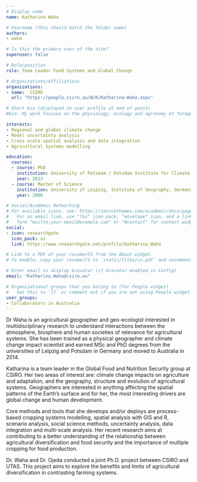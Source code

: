 ```yaml
---
# Display name
name: Katharina Waha

# Username (this should match the folder name)
authors:
- waha

# Is this the primary user of the site?
superuser: false

# Role/position
role: Team Leader Food Systems and Global Change 

# Organizations/Affiliations
organizations:
- name:  CSIRO
  url: "https://people.csiro.au/W/K/Katharina-Waha.aspx"

# Short bio (displayed in user profile at end of posts)
#bio: My work focuses on the physiology, ecology and agronomy of forage plants.

interests:
- Regional and global climate change
- Model uncertainty analysis
- Cross-scale spatial analysis and data integration
- Agricultural Systems modelling

education:
  courses:
  - course: PhD
    institution: University of Potsdam / Potsdam Institute for Climate Impact Research, Germany
    year: 2013
  - course: Master of Science
    institution: University of Leipzig, Institute of Geography, Germany
    year: 2008

# Social/Academic Networking
# For available icons, see: https://sourcethemes.com/academic/docs/page-builder/#icons
#   For an email link, use "fas" icon pack, "envelope" icon, and a link in the
#   form "mailto:your-email@example.com" or "#contact" for contact widget.
social:
- icon: researchgate
  icon_pack: ai
  link: https://www.researchgate.net/profile/Katharina_Waha

# Link to a PDF of your resume/CV from the About widget.
# To enable, copy your resume/CV to `static/files/cv.pdf` and uncomment the lines below.

# Enter email to display Gravatar (if Gravatar enabled in Config)
email: "Katharina.Waha@csiro.au"

# Organizational groups that you belong to (for People widget)
#   Set this to `[]` or comment out if you are not using People widget.
user_groups:
- Collaborators in Australia
---
```


Dr Waha is an agricultural geographer and geo-ecologist interested in multidisciplinary research to understand interactions between the atmosphere, biosphere and human societies of relevance for agricultural systems. She has been trained as a physical geographer and climate change impact scientist and earned MSc and PhD degrees from the universities of Leipzig and Potsdam in Germany and moved to Australia in 2014.

Katharina is a team leader in the Global Food and Nutrition Security group at CSIRO. Her two areas of interest are: climate change impacts on agriculture and adaptation, and the geography, structure and evolution of agricultural systems. Geographers are interested in anything affecting the spatial patterns of the Earth’s surface and for her, the most interesting drivers are global change and human development.

Core methods and tools that she develops and/or deploys are process-based cropping systems modelling, spatial analysis with GIS and R, scenario analysis, social science methods, uncertainty analysis, data integration and multi-scale analysis. Her recent research aims at contributing to a better understanding of the relationship between agricultural diversification and food security and the importance of multiple cropping for food production.

Dr. Waha and Dr. Ojeda conducted a joint Ph.D. project between CSIRO and UTAS. This project aims to explore the benefits and limits of agricultural diversification in contrasting farming systems.